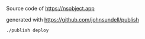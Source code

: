 
Source code of https://nsobject.app

generated with https://github.com/johnsundell/publish

`./publish deploy`